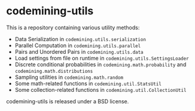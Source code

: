 codemining-utils
================
This is a repository containing various utility methods:

* Data Serialization in `codemining.utils.serialization`
* Parallel Computation in `codemining.utils.parallel`
* Pairs and Unordered Pairs in `codemining.utils.data`
* Load settings from file on runtime in `codemining.utils.SettingsLoader`
* Discrete conditional probabilities in `codemining.math.probability` and `codemining.math.distributions`
* Sampling utilities in `codemining.math.random`
* Some math-related functions in `codemining.util.StatsUtil`
* Some collection-related functions in `codemining.util.CollectionUtil`
 
codemining-utils is released under a BSD license.
